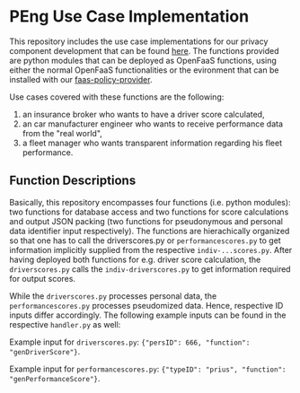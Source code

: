 # PEng Use Case Implementation

This repository includes the use case implementations for our privacy component development that can be found [here](https://github.com/PEng2020-Subject3/faas-policy-provider). The functions provided are python modules that can be deployed as OpenFaaS functions, using either the normal OpenFaaS functionalities or the evironment that can be installed with our [faas-policy-provider](https://github.com/PEng2020-Subject3/faas-policy-provider).

Use cases covered with these functions are the following:

1. an insurance broker who wants to have a driver score calculated, 
1. an car manufacturer engineer who wants to receive performance data from the "real world",
1. a fleet manager who wants transparent information regarding his fleet performance.

## Function Descriptions

Basically, this repository encompasses four functions (i.e. python modules): two functions for database access and two functions for score calculations and output JSON packing (two functions for pseudonymous and personal data identifier input respectively). The functions are hierachically organized so that one has to call the driverscores.py or `performancescores.py` to get information implicitly supplied from the respective `indiv-...scores.py`. After having deployed both functions for e.g. driver score calculation, the `driverscores.py` calls the `indiv-driverscores.py` to get information required for output scores.

While the `driverscores.py` processes personal data, the `performancescores.py` processes pseudomized data. Hence, respective ID inputs differ accordingly. The following example inputs can be found in the respective `handler.py` as well:

Example input for `driverscores.py`: `{"persID": 666, "function": "genDriverScore"}`.

Example input for `performancescores.py`: `{"typeID": "prius", "function": "genPerformanceScore"}`.
